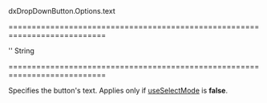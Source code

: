 <!--id-->dxDropDownButton.Options.text<!--/id-->
===========================================================================
<!--default-->''<!--/default-->
<!--type-->String<!--/type-->
===========================================================================

<!--shortDescription-->
Specifies the button's text. Applies only if [useSelectMode](/Documentation/ApiReference/UI_Widgets/dxDropDownButton/Configuration/#useSelectMode) is **false**.
<!--/shortDescription-->

<!--fullDescription-->

<!--/fullDescription-->